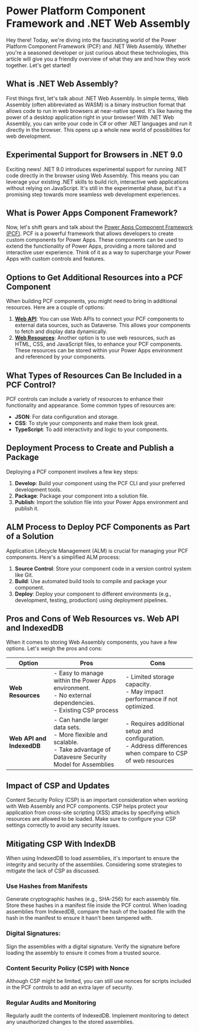 # Power Platform Component Framework and .NET Web Assembly

Hey there! Today, we're diving into the fascinating world of the Power Platform Component Framework (PCF) and .NET Web Assembly. Whether you're a seasoned developer or just curious about these technologies, this article will give you a friendly overview of what they are and how they work together. Let's get started!

## What is .NET Web Assembly?

First things first, let's talk about .NET Web Assembly. In simple terms, Web Assembly (often abbreviated as WASM) is a binary instruction format that allows code to run in web browsers at near-native speed. It's like having the power of a desktop application right in your browser! With .NET Web Assembly, you can write your code in C# or other .NET languages and run it directly in the browser. This opens up a whole new world of possibilities for web development.

## Experimental Support for Browsers in .NET 9.0

Exciting news! .NET 9.0 introduces experimental support for running .NET code directly in the browser using Web Assembly. This means you can leverage your existing .NET skills to build rich, interactive web applications without relying on JavaScript. It's still in the experimental phase, but it's a promising step towards more seamless web development experiences.

## What is Power Apps Component Framework?

Now, let's shift gears and talk about the [Power Apps Component Framework (PCF)](https://learn.microsoft.com/power-apps/developer/component-framework/overview). PCF is a powerful framework that allows developers to create custom components for Power Apps. These components can be used to extend the functionality of Power Apps, providing a more tailored and interactive user experience. Think of it as a way to supercharge your Power Apps with custom controls and features.

## Options to Get Additional Resources into a PCF Component

When building PCF components, you might need to bring in additional resources. Here are a couple of options:

1. [**Web API**](https://learn.microsoft.com/power-apps/developer/component-framework/reference/webapi): You can use Web APIs to connect your PCF components to external data sources, such as Dataverse. This allows your components to fetch and display data dynamically.
2. [**Web Resources**](https://learn.microsoft.com/power-apps/developer/model-driven-apps/web-resources): Another option is to use web resources, such as HTML, CSS, and JavaScript files, to enhance your PCF components. These resources can be stored within your Power Apps environment and referenced by your components.

## What Types of Resources Can Be Included in a PCF Control?

PCF controls can include a variety of resources to enhance their functionality and appearance. Some common types of resources are:

- **JSON**: For data configuration and storage.
- **CSS**: To style your components and make them look great.
- **TypeScript**: To add interactivity and logic to your components.

## Deployment Process to Create and Publish a Package

Deploying a PCF component involves a few key steps:

1. **Develop**: Build your component using the PCF CLI and your preferred development tools.
2. **Package**: Package your component into a solution file.
3. **Publish**: Import the solution file into your Power Apps environment and publish it.

## ALM Process to Deploy PCF Components as Part of a Solution

Application Lifecycle Management (ALM) is crucial for managing your PCF components. Here's a simplified ALM process:

1. **Source Control**: Store your component code in a version control system like Git.
2. **Build**: Use automated build tools to compile and package your component.
3. **Deploy**: Deploy your component to different environments (e.g., development, testing, production) using deployment pipelines.

## Pros and Cons of Web Resources vs. Web API and IndexedDB

When it comes to storing Web Assembly components, you have a few options. Let's weigh the pros and cons:

| **Option**          | **Pros**                                      | **Cons**                                      |
|---------------------|-----------------------------------------------|-----------------------------------------------|
| **Web Resources**   | - Easy to manage within the Power Apps environment.<br>- No external dependencies. <br>- Existing CSP process | - Limited storage capacity.<br>- May impact performance if not optimized. |
| **Web API and IndexedDB** | - Can handle larger data sets.<br>- More flexible and scalable. <br>- Take advantage of Datavesre Security Model for Assemblies | - Requires additional setup and configuration. <br>- Address differences when compare to CSP of web resources |

## Impact of CSP and Updates

Content Security Policy (CSP) is an important consideration when working with Web Assembly and PCF components. CSP helps protect your application from cross-site scripting (XSS) attacks by specifying which resources are allowed to be loaded. Make sure to configure your CSP settings correctly to avoid any security issues.

## Mitigating CSP With IndexDB

When using IndexedDB to load assemblies, it's important to ensure the integrity and security of the assemblies. Considering some strategies to mitigate the lack of CSP as discussed.

### Use Hashes from Manifests

Generate cryptographic hashes (e.g., SHA-256) for each assembly file.
Store these hashes in a manifest file inside the PCF control.
When loading assemblies from IndexedDB, compare the hash of the loaded file with the hash in the manifest to ensure it hasn't been tampered with.

### Digital Signatures:

Sign the assemblies with a digital signature.
Verify the signature before loading the assembly to ensure it comes from a trusted source.

### Content Security Policy (CSP) with Nonce

Although CSP might be limited, you can still use nonces for scripts included in the PCF controls to add an extra layer of security.

### Regular Audits and Monitoring

Regularly audit the contents of IndexedDB.
Implement monitoring to detect any unauthorized changes to the stored assemblies.
